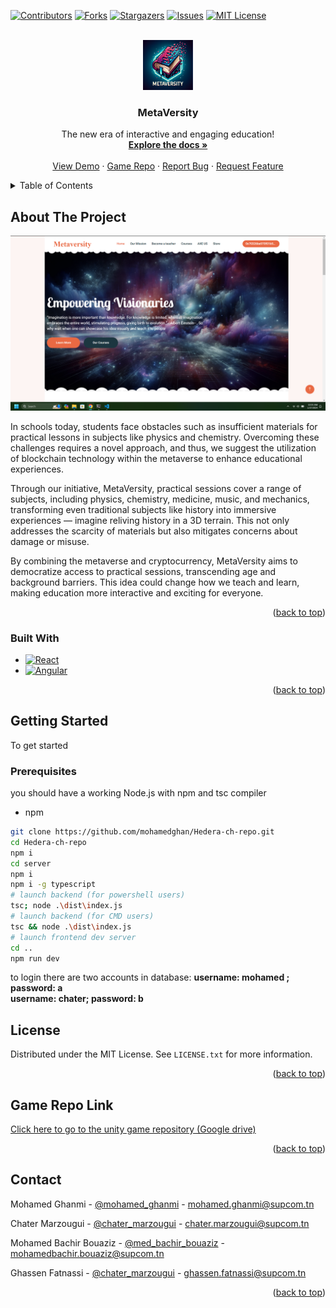 [![Contributors][contributors-shield]][contributors-url]
[![Forks][forks-shield]][forks-url]
[![Stargazers][stars-shield]][stars-url]
[![Issues][issues-shield]][issues-url]
[![MIT License][license-shield]][license-url]



<!-- PROJECT LOGO -->
<br />
<div align="center">
  <a href="https://github.com/othneildrew/Best-README-Template">
    <img src="./public/img/logo.png" alt="Logo" width="80" height="80">
  </a>

  <h3 align="center">MetaVersity</h3>

  <p align="center">
    The new era of interactive and engaging education!
    <br />
    <a href="#"><strong>Explore the docs »</strong></a>
    <br />
    <br />
    <a href="#">View Demo</a>
    ·
    <a href="https://drive.google.com/file/d/1QEBaz83Jp1q44b6EBk0fE9pgwMgBSrly/view">Game Repo</a>
    ·
    <a href="https://github.com/mohamedghan/Hedera-challenge/issues">Report Bug</a>
    ·
    <a href="https://github.com/mohamedghan/Hedera-challenge/issues">Request Feature</a>
  </p>
</div>



<!-- TABLE OF CONTENTS -->
<details>
  <summary>Table of Contents</summary>
  <ol>
    <li>
      <a href="#about-the-project">About The Project</a>
      <ul>
        <li><a href="#built-with">Built With</a></li>
      </ul>
    </li>
    <li>
      <a href="#getting-started">Getting Started</a>
      <ul>
        <li><a href="#prerequisites">Prerequisites</a></li>
        <li><a href="#installation">Installation</a></li>
      </ul>
    </li>
    <li><a href="#usage">Usage</a></li>
    <li><a href="#usage">Game Repo Link</a></li>
    <li><a href="#usage">Contact Us</a></li>
  </ol>
</details>



<!-- ABOUT THE PROJECT -->
## About The Project

  <a href="https://github.com/othneildrew/Best-README-Template">
    <img src="./public/img/shot.png" alt="Logo" >
  </a>

In schools today, students face obstacles such as insufficient materials for practical lessons in subjects like physics and chemistry. Overcoming these challenges requires a novel approach, and thus, we suggest the utilization of blockchain technology within the metaverse to enhance educational experiences. 

Through our initiative, MetaVersity, practical sessions cover a range of subjects, including physics, chemistry, medicine, music, and mechanics, transforming even traditional subjects like history into immersive experiences — imagine reliving history in a 3D terrain. This not only addresses the scarcity of materials but also mitigates concerns about damage or misuse.

By combining the metaverse and cryptocurrency, MetaVersity aims to democratize access to practical sessions, transcending age and background barriers. This idea could change how we teach and learn, making education more interactive and exciting for everyone.
<p align="right">(<a href="#readme-top">back to top</a>)</p>



### Built With
* [![React][React.js]][React-url]
* [![Angular][express.js]][express-url]

<p align="right">(<a href="#readme-top">back to top</a>)</p>



<!-- GETTING STARTED -->
## Getting Started

To get started 

### Prerequisites

you should have a working Node.js with npm and tsc compiler
* npm
```sh
git clone https://github.com/mohamedghan/Hedera-ch-repo.git
cd Hedera-ch-repo
npm i 
cd server
npm i
npm i -g typescript
# launch backend (for powershell users)
tsc; node .\dist\index.js
# launch backend (for CMD users)
tsc && node .\dist\index.js
# launch frontend dev server
cd ..
npm run dev
```
to login there are two accounts in database:
<strong>username: mohamed ; password: a<br>
username: chater; password: b
</strong>
<!-- LICENSE -->
## License

Distributed under the MIT License. See `LICENSE.txt` for more information.

<p align="right">(<a href="#readme-top">back to top</a>)</p>

<!-- Game Repo Link -->
## Game Repo Link

<a href="https://drive.google.com/file/d/1QEBaz83Jp1q44b6EBk0fE9pgwMgBSrly/view">Click here to go to the unity game repository (Google drive)</a>

<p align="right">(<a href="#readme-top">back to top</a>)</p>


<!-- CONTACT -->
## Contact

Mohamed Ghanmi - [@mohamed_ghanmi](https://www.linkedin.com/in/mohamed-ghanmi/) - mohamed.ghanmi@supcom.tn<br>

Chater Marzougui - [@chater_marzougui](https://www.linkedin.com/in/chater-marzougui-342125299/) - chater.marzougui@supcom.tn<br>

Mohamed Bachir Bouaziz - [@med_bachir_bouaziz](https://www.linkedin.com/in/med-bachir-bouaziz-34065b2a5/) - mohamedbachir.bouaziz@supcom.tn<br>

Ghassen Fatnassi - [@chater_marzougui](https://www.linkedin.com/in/ghassen-fatnassi-70ab52283/) - ghassen.fatnassi@supcom.tn


<p align="right">(<a href="#readme-top">back to top</a>)</p>


<!-- MARKDOWN LINKS & IMAGES -->
<!-- https://www.markdownguide.org/basic-syntax/#reference-style-links -->
[contributors-shield]: https://img.shields.io/github/contributors/mohamedghan/Hedera-challenge.svg?style=for-the-badge
[contributors-url]: https://github.com/mohamedghan/Hedera-challenge/graphs/contributors
[forks-shield]: https://img.shields.io/github/forks/mohamedghan/Hedera-challenge.svg?style=for-the-badge
[forks-url]: https://github.com/mohamedghan/Hedera-challenge/network/members
[stars-shield]: https://img.shields.io/github/stars/mohamedghan/Hedera-challenge.svg?style=for-the-badge
[stars-url]: https://github.com/mohamedghan/Hedera-challenge/stargazers
[issues-shield]: https://img.shields.io/github/issues/mohamedghan/Hedera-challenge.svg?style=for-the-badge
[issues-url]: https://github.com/othneildrew/Best-README-Template/issues
[license-shield]: https://img.shields.io/github/license/mohamedghan/Hedera-challenge.svg?style=for-the-badge
[license-url]: https://github.com/mohamedghan/Hedera-challenge/LICENSE.txt
[linkedin-shield]: https://img.shields.io/badge/-LinkedIn-black.svg?style=for-the-badge&logo=linkedin&colorB=555
[product-screenshot]: images/screenshot.png
[Next.js]: https://img.shields.io/badge/next.js-000000?style=for-the-badge&logo=nextdotjs&logoColor=white
[express.js]: https://img.shields.io/badge/express.js-000000?style=for-the-badge&logo=expressjs&logoColor=white
[Next-url]: https://nextjs.org/
[React.js]: https://img.shields.io/badge/React-20232A?style=for-the-badge&logo=react&logoColor=61DAFB
[React-url]: https://reactjs.org/
[express-url]: https://express.org/
[Vue.js]: https://img.shields.io/badge/Vue.js-35495E?style=for-the-badge&logo=vuedotjs&logoColor=4FC08D
[Vue-url]: https://vuejs.org/
[Angular.io]: https://img.shields.io/badge/Angular-DD0031?style=for-the-badge&logo=angular&logoColor=white
[Angular-url]: https://angular.io/
[Svelte.dev]: https://img.shields.io/badge/Svelte-4A4A55?style=for-the-badge&logo=svelte&logoColor=FF3E00
[Svelte-url]: https://svelte.dev/
[Laravel.com]: https://img.shields.io/badge/Laravel-FF2D20?style=for-the-badge&logo=laravel&logoColor=white
[Laravel-url]: https://laravel.com
[Bootstrap.com]: https://img.shields.io/badge/Bootstrap-563D7C?style=for-the-badge&logo=bootstrap&logoColor=white
[Bootstrap-url]: https://getbootstrap.com
[JQuery.com]: https://img.shields.io/badge/jQuery-0769AD?style=for-the-badge&logo=jquery&logoColor=white
[JQuery-url]: https://jquery.com 
